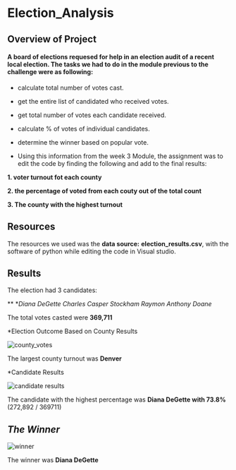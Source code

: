 # Election_Analysis
## Overview of Project

####  A board of elections requesed for help in an election audit of a recent local election. The tasks we had to do in the module previous to the challenge were as following:

  * calculate total number of votes cast.
  
  * get the entire list of candidated who received votes.
  
  * get total number of votes each candidate received.
  
  * calculate % of votes of individual candidates.
  
  * determine the winner based on popular vote.
  
  * Using this information from the week 3 Module, the assignment was to edit the code by finding the following and add to the final results:
  
  **1. voter turnout fot each county**
  
  **2. the percentage of voted from each couty out of the total count**
  
  **3. The county with the highest turnout**
  
  ## Resources
  
  The resources we used was the **data source:** **election_results.csv**, with the software of python while editing the code in Visual studio. 
  
  ## Results
  
  The election had 3 candidates:
  
 ** *_Diana DeGette_
  *_Charles Casper Stockham_
  *_Raymon Anthony Doane_**
 
The total votes casted were **369,711**

*Election Outcome Based on County Results

![county_votes](https://user-images.githubusercontent.com/86750935/126926825-35a5c8b9-b6c5-4372-84e7-3d9ef3d78378.PNG)

The largest county turnout was **Denver**

*Candidate Results

![candidate results](https://user-images.githubusercontent.com/86750935/126926958-b099e361-59ba-4198-a4c6-cb70e8b4c3d0.PNG)

The candidate with the highest percentage was **Diana DeGette with 73.8%** (272,892 / 369711)

## **_The Winner_**
  
  ![winner](https://user-images.githubusercontent.com/86750935/126927236-5b90cefe-0750-4e0d-b970-352c0e40f203.PNG)

The winner was **Diana DeGette**
  
  
  
  
